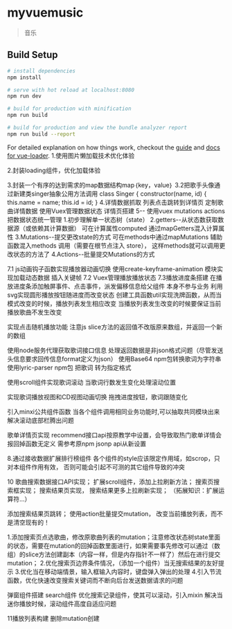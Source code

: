# myvuemusic

> 音乐

## Build Setup

``` bash
# install dependencies
npm install

# serve with hot reload at localhost:8080
npm run dev

# build for production with minification
npm run build

# build for production and view the bundle analyzer report
npm run build --report
```

For detailed explanation on how things work, checkout the [guide](http://vuejs-templates.github.io/webpack/) and [docs for vue-loader](http://vuejs.github.io/vue-loader).
1.使用图片懒加载技术优化体验
  <!--fastclik 与 better-scroll冲突， 由于我们在滚动组件需要点击事件，
      而fastclick会阻止默认行为，
      所以要加上needsclick类，让其知道这需要点击-->

2.封装loading组件，优化加载体验

3.封装一个有序的达到需求的map数据结构map｛key，value｝
  3.2把歌手头像通过新建类singer抽象公用方法调用
  class Singer {
    constructor(name, id) {
      this.name = name;
      this.id = id;
    }
4.详情数据抓取
  列表点击跳转到详情页
  定制歌曲详情数据
  使用Vuex管理数据状态
  详情页搭建
5--
使用vuex
  mutations
  actions
  把数据状态统一管理
1.初步理解单一状态树（state）
2.getters--从状态数获取数据源（或依赖其计算数据）
  可在计算属性computed 通过mapGetters混入计算属性
3.Mutations--提交更改state的方式
  可在methods中通过mapMutations 辅助函数混入methods 调用（需要在根节点注入 store），
  这样methods就可以调用更改状态的方法了
4.Actions--批量提交Mutations的方式

7.1
  js动画钩子函数实现播放器动画切换
  使用create-keyframe-animation 模块实现加载动态数据 插入关键帧
7.2 Vuex管理播放播放状态
7.3播放进度条搭建
在播放进度条添加触屏事件、点击事件，派发偏移信息给父组件
本身不参与业务
  利用svg实现圆形播放按钮随进度而改变状态
  创建工具函数util实现洗牌函数，从而当模式改变的时候，播放列表发生相应改变
  当播放列表发生改变的时候要保证当前播放歌曲不发生改变

  实现点击随机播放功能
  注意js slice方法的返回值不改版原来数组，并返回一个新的数组

  使用node服务代理获取歌词接口信息
     处理返回数据是非json格式问题（尽管发送头信息要求回传信息format定义为json）
     使用Base64 npm包转换歌词为字符串
     使用lyric-parser npm包 把歌词 转为指定格式

  使用scroll组件实现歌词滚动
  当歌词行数发生变化处理滚动位置

  实现歌词播放视图和CD视图动画切换
  拖拽进度按钮，歌词跟随变化

  引入minxi公共组件函数
  当各个组件调用相同业务功能时,可以抽取共同模块出来
  解决滚动底部栏腾出问题

  歌单详情页实现
  recommend接口api按原教学中设置，会导致取热门歌单详情会报回掉函数无定义
  需参考原npm jsonp api从新设置

8.通过接收数据扩展排行榜组件
  各个组件的style应该限定作用域，如scrop，只对本组件作用有效，
  否则可能会引起不可测的其它组件导致的冲突

10 歌曲搜索数据接口API实现；
   扩展scroll组件，添加上拉刷新方法；
   搜索页搜索框实现；
   搜索结果页实现，
   搜索结果更多上拉刷新实现；
  （拓展知识：扩展运算符...）

  添加搜索结果页跳转；
  使用action批量提交mutation，
  改变当前播放列表，而不是清空现有的！

  1.添加搜索页点选歌曲，修改原歌曲列表的mutation；注意修改状态树state里面的状态，需要在mutation的回掉函数里面进行，如果需要事先修改可以通过（数组）的slice方法创建副本（内容一样，但是内存指针不一样了）然后在进行提交mutation；
  2.优化搜索页边界条件情况，（添加一个组件）当无搜索结果的友好提示
  3.优化当在移动端情景，输入框输入内容时，键盘弹入弹出的处理
  4.引入节流函数，优化快速改变搜索关键词而不断向后台发送数据请求的问题

  弹窗组件搭建
  search组件
  优化搜索记录组件，使其可以滚动，引入mixin
  解决当迷你播放时候，滚动组件高度自适应问题

11播放列表构建
删除mutation创建




